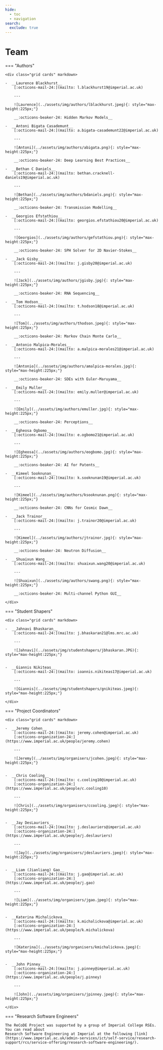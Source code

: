 ```yaml
---
hide:
  - toc
  - navigation
search:
  exclude: true
---
```


# Team

=== "Authors"

    <div class="grid cards" markdown>

    -  __Laurence Blackhurst__
        [:octicons-mail-24:](mailto: l.blackhurst19@imperial.ac.uk)

        ---
        
        ![Laurence](../assets/img/authors/lblackhurst.jpeg){: style="max-height:225px;"}

        __:octicons-beaker-24: Hidden Markov Models__

    -  __Antoni Bigata Casademunt__
        [:octicons-mail-24:](mailto: a.bigata-casademunt22@imperial.ac.uk)

        ---
        
        ![Antoni](../assets/img/authors/abigata.png){: style="max-height:225px;"}

        __:octicons-beaker-24: Deep Learning Best Practices__

    -  __Bethan C Daniels__
        [:octicons-mail-24:](mailto: bethan.cracknell-daniels19@imperial.ac.uk)

        ---
        
        ![Bethan](../assets/img/authors/bdaniels.png){: style="max-height:225px;"}

        __:octicons-beaker-24: Transmission Modelling__

    -  __Georgios Efstathiou__
        [:octicons-mail-24:](mailto: georgios.efstathiou20@imperial.ac.uk)

        ---
        
        ![Georgios](../assets/img/authors/gefstathiou.png){: style="max-height:225px;"}

        __:octicons-beaker-24: SPH Solver for 2D Navier-Stokes__

    -  __Jack Gisby__
        [:octicons-mail-24:](mailto: j.gisby20@imperial.ac.uk)

        ---
        
        ![Jack](../assets/img/authors/jgisby.jpg){: style="max-height:225px;"}

        __:octicons-beaker-24: RNA Sequencing__   

    -  __Tom Hodson__
        [:octicons-mail-24:](mailto: t.hodson18@imperial.ac.uk)

        ---
        
        ![Tom](../assets/img/authors/thodson.jpeg){: style="max-height:225px;"}

        __:octicons-beaker-24: Markov Chain Monte Carlo__

    -  __Antonio Malpica-Morales__
        [:octicons-mail-24:](mailto: a.malpica-morales21@imperial.ac.uk)

        ---
        
        ![Antonio](../assets/img/authors/amalpica-morales.jpg){: style="max-height:225px;"}

        __:octicons-beaker-24: SDEs with Euler-Maruyama__

    -  __Emily Muller__
        [:octicons-mail-24:](mailto: emily.muller@imperial.ac.uk)

        ---
        
        ![Emily](../assets/img/authors/emuller.jpg){: style="max-height:225px;"}

        __:octicons-beaker-24: Perceptions__

    -  __Egheosa Ogbomo__
        [:octicons-mail-24:](mailto: e.ogbomo21@imperial.ac.uk)

        ---
        
        ![Egheosa](../assets/img/authors/eogbomo.jpg){: style="max-height:225px;"}

        __:octicons-beaker-24: AI for Patents__

    -  __Kimeel Sooknunan__
        [:octicons-mail-24:](mailto: k.sooknunan19@imperial.ac.uk)

        ---
        
        ![Kimeel](../assets/img/authors/ksooknunan.png){: style="max-height:225px;"}

        __:octicons-beaker-24: CNNs for Cosmic Dawn__

    -  __Jack Trainor__
        [:octicons-mail-24:](mailto: j.trainor20@imperial.ac.uk)

        ---
        
        ![Kimeel](../assets/img/authors/jtrainor.jpg){: style="max-height:225px;"}

        __:octicons-beaker-24: Neutron Diffusion__

    -  __Shuaixun Wang__
        [:octicons-mail-24:](mailto: shuaixun.wang20@imperial.ac.uk)

        ---
        
        ![Shuaixun](../assets/img/authors/swang.png){: style="max-height:225px;"}

        __:octicons-beaker-24: Multi-channel Python GUI__
      
    </div>

=== "Student Shapers"

    <div class="grid cards" markdown>

    -  __Jahnavi Bhaskaran__
        [:octicons-mail-24:](mailto: j.bhaskaran21@lms.mrc.ac.uk)

        ---
        
        ![Jahnavi](../assets/img/studentshapers/jbhaskaran.JPG){: style="max-height:225px;"}


    -  __Giannis Nikiteas__
        [:octicons-mail-24:](mailto: ioannis.nikiteas17@imperial.ac.uk)

        ---
        
        ![Giannis](../assets/img/studentshapers/gnikiteas.jpeg){: style="max-height:225px;"}

    </div>

=== "Project Coordinators"

    <div class="grid cards" markdown>

    -  __Jeremy Cohen__
        [:octicons-mail-24:](mailto: jeremy.cohen@imperial.ac.uk)
        [:octicons-organization-24:](https://www.imperial.ac.uk/people/jeremy.cohen)

        ---
        
        ![Jeremy](../assets/img/organisers/jcohen.jpeg){: style="max-height:225px;"}


    -  __Chris Cooling__
        [:octicons-mail-24:](mailto: c.cooling10@imperial.ac.uk)
        [:octicons-organization-24:](https://www.imperial.ac.uk/people/c.cooling10)

        ---
        
        ![Chris](../assets/img/organisers/ccooling.jpeg){: style="max-height:225px;"}


    -  __Jay DesLauriers__
        [:octicons-mail-24:](mailto: j.deslauriers@imperial.ac.uk)
        [:octicons-organization-24:](https://www.imperial.ac.uk/people/j.deslauriers)

        ---
        
        ![Jay](../assets/img/organisers/jdeslauriers.jpeg){: style="max-height:225px;"}


    -  __Liam (Jianliang) Gao__
        [:octicons-mail-24:](mailto: j.gao@imperial.ac.uk)
        [:octicons-organization-24:](https://www.imperial.ac.uk/people/j.gao)

        ---
        
        ![Liam](../assets/img/organisers/jgao.jpeg){: style="max-height:225px;"}


    -  __Katerina Michalickova__
        [:octicons-mail-24:](mailto: k.michalickova@imperial.ac.uk)
        [:octicons-organization-24:](https://www.imperial.ac.uk/people/k.michalickova)

        ---
        
        ![Katerina](../assets/img/organisers/kmichalickova.jpeg){: style="max-height:225px;"}


    -  __John Pinney__
        [:octicons-mail-24:](mailto: j.pinney@imperial.ac.uk)
        [:octicons-organization-24:](https://www.imperial.ac.uk/people/j.pinney)

        ---
        
        ![John](../assets/img/organisers/jpinney.jpeg){: style="max-height:225px;"}

    </div>

=== "Research Software Engineers"

    The ReCoDE Project was supported by a group of Imperial College RSEs. You can read about
    Research Software Engineering at Imperial at the following [link](https://www.imperial.ac.uk/admin-services/ict/self-service/research-support/rcs/service-offering/research-software-engineering/).